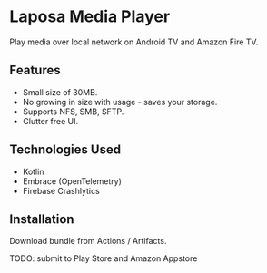 # Laposa Media Player

Play media over local network on Android TV and Amazon Fire TV.

## Features

- Small size of 30MB.
- No growing in size with usage - saves your storage.
- Supports NFS, SMB, SFTP.
- Clutter free UI.

## Technologies Used

- Kotlin
- Embrace (OpenTelemetry)
- Firebase Crashlytics


## Installation

Download bundle from Actions / Artifacts.

TODO: submit to Play Store and Amazon Appstore
